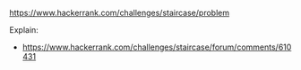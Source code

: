 https://www.hackerrank.com/challenges/staircase/problem

Explain:
- https://www.hackerrank.com/challenges/staircase/forum/comments/610431
